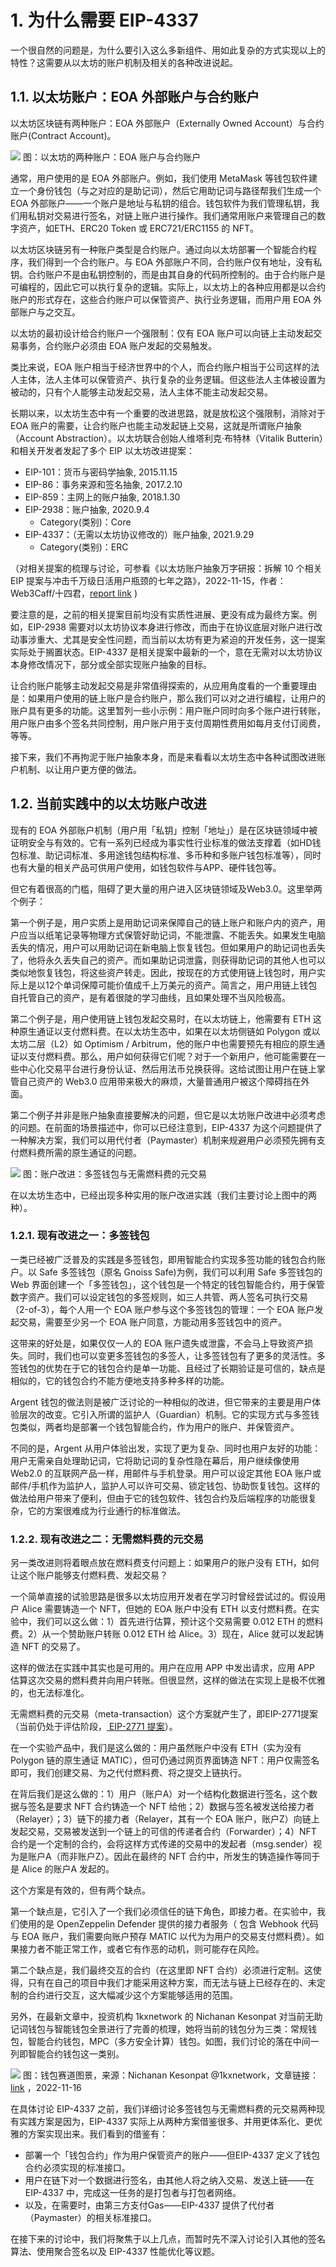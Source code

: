# 1. 为什么需要 EIP-4337

一个很自然的问题是，为什么要引入这么多新组件、用如此复杂的方式实现以上的特性？这需要从以太坊的账户机制及相关的各种改进说起。

## 1.1. 以太坊账户：EOA 外部账户与合约账户

以太坊区块链有两种账户：EOA 外部账户（Externally Owned Account）与合约账户(Contract Account)。

![](cnreport/4337-text-report-be5803fb.png)
图：以太坊的两种账户：EOA 账户与合约账户

通常，用户使用的是 EOA 外部账户。例如，我们使用 MetaMask 等钱包软件建立一个身份钱包（与之对应的是助记词），然后它用助记词与路径帮我们生成一个 EOA 外部账户——一个账户是地址与私钥的组合。钱包软件为我们管理私钥，我们用私钥对交易进行签名，对链上账户进行操作。我们通常用账户来管理自己的数字资产，如ETH、ERC20 Token 或 ERC721/ERC1155 的 NFT。

以太坊区块链另有一种账户类型是合约账户。通过向以太坊部署一个智能合约程序，我们得到一个合约账户。与 EOA 外部账户不同，合约账户仅有地址，没有私钥。合约账户不是由私钥控制的，而是由其自身的代码所控制的。由于合约账户是可编程的，因此它可以执行复杂的逻辑。实际上，以太坊上的各种应用都是以合约账户的形式存在，这些合约账户可以保管资产、执行业务逻辑，而用户用 EOA 外部账户与之交互。

以太坊的最初设计给合约账户一个强限制：仅有 EOA 账户可以向链上主动发起交易事务，合约账户必须由 EOA 账户发起的交易触发。

类比来说，EOA 账户相当于经济世界中的个人，而合约账户相当于公司这样的法人主体，法人主体可以保管资产、执行复杂的业务逻辑。但这些法人主体被设置为被动的，只有个人能够主动发起交易，法人主体不能主动发起交易。

长期以来，以太坊生态中有一个重要的改进思路，就是放松这个强限制，消除对于 EOA 账户的需要，让合约账户也能主动发起链上交易，这就是所谓账户抽象（Account Abstraction）。以太坊联合创始人维塔利克·布特林（Vitalik Butterin）和相关开发者发起了多个 EIP 以太坊改进提案：

- EIP-101：货币与密码学抽象, 2015.11.15
- EIP-86：事务来源和签名抽象, 2017.2.10
- EIP-859：主网上的账户抽象, 2018.1.30
- EIP-2938：账户抽象, 2020.9.4
  - Category(类别)：Core
- EIP-4337：（无需以太坊协议修改的）账户抽象, 2021.9.29
  - Category(类别)：ERC

（对相关提案的梳理与讨论，可参看《以太坊账户抽象万字研报：拆解 10 个相关 EIP 提案与冲击千万级日活用户瓶颈的七年之路》，2022-11-15，作者：Web3Caff/十四君，[report link](https://research.web3caff.com/zh/archives/4083) )

要注意的是，之前的相关提案目前均没有实质性进展、更没有成为最终方案。例如，EIP-2938 需要对以太坊协议本身进行修改，而由于在协议底层对账户进行改动事涉重大、尤其是安全性问题，而当前以太坊有更为紧迫的开发任务，这一提案实际处于搁置状态。EIP-4337 是相关提案中最新的一个，意在无需对以太坊协议本身修改情况下，部分或全部实现账户抽象的目标。

让合约账户能够主动发起交易是非常值得探索的，从应用角度看的一个重要理由是：如果用户使用的链上账户是合约账户，那么我们可以对之进行编程，让用户的账户具有更多的功能。这里暂列一些小示例：用户账户同时向多个账户进行转账，用户账户由多个签名共同控制，用户账户用于支付周期性费用如每月支付订阅费，等等。

接下来，我们不再拘泥于账户抽象本身，而是来看看以太坊生态中各种试图改进账户机制、以让用户更方便的做法。

## 1.2. 当前实践中的以太坊账户改进

现有的 EOA 外部账户机制（用户用「私钥」控制「地址」）是在区块链领域中被证明安全与有效的。它有一系列已经成为事实性行业标准的做法支撑着（如HD钱包标准、助记词标准、多用途钱包结构标准、多币种和多账户钱包标准等），同时也有大量的相关产品可供用户使用，如钱包软件与APP、硬件钱包等。

但它有着很高的门槛，阻碍了更大量的用户进入区块链领域及Web3.0。这里举两个例子：

第一个例子是，用户实质上是用助记词来保障自己的链上账户和账户内的资产，用户应当以纸笔记录等物理方式保管好助记词，不能泄露、不能丢失。如果发生电脑丢失的情况，用户可以用助记词在新电脑上恢复钱包。但如果用户的助记词也丢失了，他将永久丢失自己的资产。而如果助记词泄露，则获得助记词的其他人也可以类似地恢复钱包，将这些资产转走。因此，按现在的方式使用链上钱包时，用户实际上是以12个单词保障可能价值成千上万美元的资产。简言之，用户用链上钱包自托管自己的资产，是有着很陡的学习曲线，且如果处理不当风险极高。

第二个例子是，用户使用链上钱包发起交易时，在以太坊链上，他需要有 ETH 这种原生通证以支付燃料费。在以太坊生态中，如果在以太坊侧链如 Polygon 或以太坊二层（L2）如 Optimism / Arbitrum，他的账户中也需要预先有相应的原生通证以支付燃料费。那么，用户如何获得它们呢？对于一个新用户，他可能需要在一些中心化交易平台进行身份认证、然后用法币兑换获得。这给试图让用户在链上掌管自己资产的 Web3.0 应用带来极大的麻烦，大量普通用户被这个障碍挡在外面。

第二个例子并非是账户抽象直接要解决的问题，但它是以太坊账户改进中必须考虑的问题。在前面的场景描述中，你可以已经注意到，EIP-4337 为这个问题提供了一种解决方案，我们可以用代付者（Paymaster）机制来规避用户必须预先拥有支付燃料费所需的原生通证的问题。

![](cnreport/4337-text-report-7d65b9d9.png)
图：账户改进：多签钱包与无需燃料费的元交易

在以太坊生态中，已经出现多种实用的账户改进实践（我们主要讨论上图中的两种）。

### 1.2.1. 现有改进之一：多签钱包

一类已经被广泛普及的实践是多签钱包，即用智能合约实现多签功能的钱包合约账户。以 Safe 多签钱包（原名 Gnoiss Safe)为例，我们可以利用 Safe 多签钱包的 Web 界面创建一个「多签钱包」，这个钱包是一个特定的钱包智能合约，用于保管数字资产。我们可以设定钱包的多签规则，如三人共管、两人签名可执行交易（2-of-3），每个人用一个 EOA 账户参与这个多签钱包的管理：一个 EOA 账户发起交易，需要至少另一个 EOA 账户同意，方能动用多签钱包中的资产。

这带来的好处是，如果仅仅一人的 EOA 账户遗失或泄露，不会马上导致资产损失。同时，我们也可以变更多签钱包的多签人，让多签钱包有了更多的灵活性。多签钱包的优势在于它的钱包合约是单一功能、且经过了长期验证是可信的，缺点是相似的，它的钱包合约不能方便地支持多种多样的功能。

Argent 钱包的做法则是被广泛讨论的一种相似的改进，但它带来的主要是用户体验层次的改变。它引入所谓的监护人（Guardian）机制。它的实现方式与多签钱包类似，两者均是部署一个钱包智能合约，作为用户的账户、并保管资产。

不同的是，Argent 从用户体验出发，实现了更为复杂、同时也用户友好的功能：用户无需亲自处理助记词，它将助记词的复杂性隐在幕后，用户继续像使用 Web2.0 的互联网产品一样，用邮件与手机登录。用户可以设定其他 EOA 账户或邮件/手机作为监护人，监护人可以许可交易、锁定钱包、协助恢复钱包。这样的做法给用户带来了便利，但由于它的钱包软件、钱包合约及后端程序的功能很复杂，它的方案很难成为行业通行的标准做法。

### 1.2.2. 现有改进之二：无需燃料费的元交易

另一类改进则将着眼点放在燃料费支付问题上：如果用户的账户没有 ETH，如何让这个账户能够支付燃料费、发起交易？

一个简单直接的试验思路是很多以太坊应用开发者在学习时曾经尝试过的。假设用户 Alice 需要铸造一个 NFT，但她的 EOA 账户中没有 ETH 以支付燃料费。在实验中，我们可以这么做：1）首先进行估算，预计这个交易需要 0.012 ETH 的燃料费。2）从一个赞助账户转账 0.012 ETH 给 Alice。3）现在，Alice 就可以发起铸造 NFT 的交易了。

这样的做法在实践中其实也是可用的。用户在应用 APP 中发出请求，应用 APP 估算这次交易的燃料费并向用户转账。但很显然，这样的做法在实现上是极不优雅的，也无法标准化。

无需燃料费的元交易（meta-transaction）这个方案就产生了，即EIP-2771提案（当前仍处于评估阶段，[ EIP-2771 提案](https://eips.ethereum.org/EIPS/eip-2771)）。

在一个实验产品中，我们是这么做的：用户虽然账户中没有 ETH（实为没有 Polygon 链的原生通证 MATIC），但可仍通过网页界面铸造 NFT：用户仅需签名即可，我们创建交易、为之代付燃料费、将之提交上链执行。

在背后我们是这么做的：1）用户（账户A）对一个结构化数据进行签名，这个数据与签名是要求 NFT 合约铸造一个 NFT 给他；2）数据与签名被发送给接力者（Relayer）；3）链下的接力者（Relayer，其有一个 EOA 账户，账户Z）向链上发起交易，交易被发送到一个链上的可信的传递者合约（Forwarder）；4）NFT 合约是一个定制的合约，会将这样方式传递的交易中的发起者（msg.sender）视为是账户A（而非账户Z）。因此在最终的 NFT 合约中，所发生的铸造操作等同于是 Alice 的账户A 发起的。

这个方案是有效的，但有两个缺点。

第一个缺点是，它引入了一个我们必须信任的链下角色，即接力者。在实验中，我们使用的是 OpenZeppelin Defender 提供的接力者服务（ 包含 Webhook 代码与 EOA 账户，我们需要向账户预存 MATIC 以代为为用户的交易支付燃料费）。如果接力者不能正常工作，或者它有作恶的动机，则可能存在风险。

第二个缺点是，我们最终交互的合约（在这里即 NFT 合约）必须进行定制。这使得，只有在自己的项目中我们才能采用这种方案，而无法与链上已经存在的、未定制的合约进行交互，这大幅减少这个方案能够适用的范围。

另外，在最新文章中，投资机构 1kxnetwork 的 Nichanan Kesonpat 对当前无助记词钱包与智能钱包全景进行了完善的梳理，她将当前的钱包分为三类：常规钱包，智能合约钱包，MPC（多方安全计算）钱包。如图，我们讨论的落在中间一列即智能合约钱包这一类别。

![](cnreport/4337-text-report-db71c4f6.png)
图：钱包赛道图景，来源：Nichanan Kesonpat @1kxnetwork，文章链接：[link](https://medium.com/1kxnetwork/wallets-91c7c3457578) ，2022-11-16

在具体讨论 EIP-4337 之前，我们详细讨论多签钱包与无需燃料费的元交易两种现有实践方案是因为，EIP-4337 实际上从两种方案借鉴很多、并用更体系化、更优雅的方案实现出来。我们看到的借鉴有：

- 部署一个「钱包合约」作为用户保管资产的账户——但EIP-4337 定义了钱包合约必须实现的标准接口。
- 用户在链下对一个数据进行签名，由其他人将之纳入交易、发送上链——在 EIP-4337 中，完成这一任务的是打包者与打包者网络。
- 以及，在需要时，由第三方支付Gas——EIP-4337 提供了代付者（Paymaster）的相关标准接口。

在接下来的讨论中，我们将聚焦于以上几点，而暂时先不深入讨论引入其他的签名算法、使用聚合签名以及 EIP-4337 性能优化等议题。

